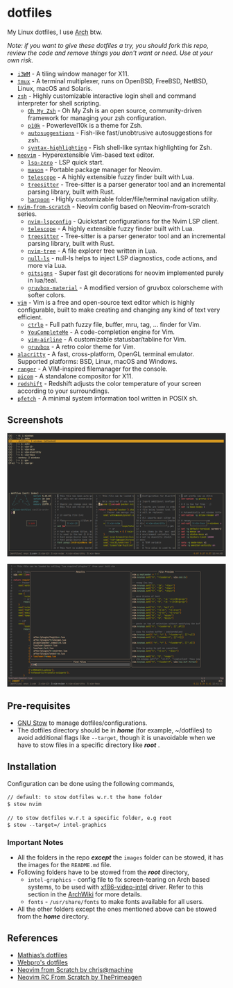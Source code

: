 # dotfiles

My Linux dotfiles, I use [Arch](https://archlinux.org/) btw.

_Note: if you want to give these dotfiles a try, you should fork this repo, review the code and remove things you don't want or need. Use at your own risk._

- [`i3WM`](https://github.com/i3/i3) - A tiling window manager for X11.
- [`tmux`](https://github.com/tmux/tmux) - A terminal multiplexer, runs on OpenBSD, FreeBSD, NetBSD, Linux, macOS and Solaris.
- [`zsh`](https://github.com/zsh-users/zsh) - Highly customizable interactive login shell and command interpreter for shell scripting.
  - [`Oh My Zsh`](https://github.com/ohmyzsh/ohmyzsh) - Oh My Zsh is an open source, community-driven framework for managing your zsh configuration.
  - [`p10k`](https://github.com/romkatv/powerlevel10k) - Powerlevel10k is a theme for Zsh.
  - [`autosuggestions`](https://github.com/zsh-users/zsh-autosuggestions) - Fish-like fast/unobtrusive autosuggestions for zsh.
  - [`syntax-highlighting`](https://github.com/zsh-users/zsh-syntax-highlighting) - Fish shell-like syntax highlighting for Zsh.
- [`neovim`](https://neovim.io/) - Hyperextensible Vim-based text editor.
  - [`lsp-zero`](https://github.com/VonHeikemen/lsp-zero.nvim) - LSP quick start.
  - [`mason`](https://github.com/williamboman/mason.nvim) - Portable package manager for Neovim.
  - [`telescope`](https://github.com/nvim-telescope/telescope.nvim) - A highly extensible fuzzy finder built with Lua.
  - [`treesitter`](https://tree-sitter.github.io/tree-sitter/) - Tree-sitter is a parser generator tool and an incremental parsing library, built with Rust.
  - [`harpoon`](https://github.com/ThePrimeagen/harpoon) - Highly customizable folder/file/terminal navigation utility.
- [`nvim-from-scratch`](https://neovim.io/) - Neovim config based on Neovim-from-scratch series.
  - [`nvim-lspconfig`](https://github.com/neovim/nvim-lspconfig) - Quickstart configurations for the Nvim LSP client.
  - [`telescope`](https://github.com/nvim-telescope/telescope.nvim) - A highly extensible fuzzy finder built with Lua.
  - [`treesitter`](https://tree-sitter.github.io/tree-sitter/) - Tree-sitter is a parser generator tool and an incremental parsing library, built with Rust.
  - [`nvim-tree`](https://github.com/kyazdani42/nvim-tree.lua) - A file explorer tree written in Lua.
  - [`null-ls`](https://github.com/jose-elias-alvarez/null-ls.nvim) - null-ls helps to inject LSP diagnostics, code actions, and more via Lua.
  - [`gitsigns`](https://github.com/lewis6991/gitsigns.nvim) - Super fast git decorations for neovim implemented purely in lua/teal.
  - [`gruvbox-material`](https://github.com/sainnhe/gruvbox-material) - A modified version of gruvbox colorscheme with softer colors.
- [`vim`](https://github.com/vim/vim) - Vim is a free and open-source text editor which is highly configurable, built to make creating and changing any kind of text very efficient.
  - [`ctrlp`](https://github.com/ctrlpvim/ctrlp.vim) - Full path fuzzy file, buffer, mru, tag, ... finder for Vim.
  - [`YouCompleteMe`](https://github.com/ycm-core/YouCompleteMe) - A code-completion engine for Vim.
  - [`vim-airline`](https://github.com/vim-airline/vim-airline) - A customizable statusbar/tabline for Vim.
  - [`gruvbox`](https://github.com/morhetz/gruvbox) - A retro color theme for Vim.
- [`alacritty`](https://github.com/alacritty/alacritty) - A fast, cross-platform, OpenGL terminal emulator. Supported platforms: BSD, Linux, macOS and Windows.
- [`ranger`](https://github.com/ranger/ranger) - A VIM-inspired filemanager for the console.
- [`picom`](https://github.com/yshui/picom/tree/next) - A standalone compositor for X11.
- [`redshift`](https://github.com/jonls/redshift) - Redshift adjusts the color temperature of your screen according to your surroundings.
- [`pfetch`](https://github.com/dylanaraps/pfetch) - A minimal system information tool written in POSIX sh.

## Screenshots

![tmux.png](./images/tmux.png)

![nvim.png](/images/nvim.png)

## Pre-requisites

- [GNU Stow](https://www.gnu.org/software/stow/) to manage dotfiles/configurations.
- The dotfiles directory should be in **_home_** (for example, ~/dotfiles) to avoid additional flags like `--target`, though it is unavoidable when we have to stow files in a specific directory like **_root_** .

## Installation

Configuration can be done using the following commands,

```
// default: to stow dotfiles w.r.t the home folder
$ stow nvim

// to stow dotfiles w.r.t a specific folder, e.g root
$ stow --target=/ intel-graphics
```

### Important Notes

- All the folders in the repo **_except_** the `images` folder can be stowed, it has the images for the `README.md` file.
- Following folders have to be stowed from the **_root_** directory,
  - `intel-graphics` - config file to fix screen-tearing on Arch based systems, to be used with [xf86-video-intel](https://gitlab.freedesktop.org/xorg/driver/xf86-video-intel) driver. Refer to this section in the [ArchWiki](https://wiki.archlinux.org/title/intel_graphics#Xorg_configuration) for more details.
  - `fonts` - `/usr/share/fonts` to make fonts available for all users.
- All the other folders except the ones mentioned above can be stowed from the **_home_** directory.

## References

- [Mathias’s dotfiles](https://github.com/mathiasbynens/dotfiles)
- [Webpro's dotfiles](https://github.com/webpro/awesome-dotfiles)
- [Neovim from Scratch by chris@machine](https://www.youtube.com/playlist?list=PLhoH5vyxr6Qq41NFL4GvhFp-WLd5xzIzZ)
- [Neovim RC From Scratch by ThePrimeagen](https://www.youtube.com/watch?v=w7i4amO_zaE)
